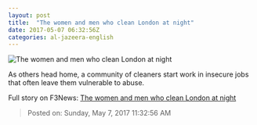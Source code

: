 ```yaml
---
layout: post
title:  "The women and men who clean London at night"
date: 2017-05-07 06:32:56Z
categories: al-jazeera-english
---
```


![The women and men who clean London at night](http://www.aljazeera.com/mritems/Images/2017/4/27/67f05e91872143218ee919f8039b66c2_18.jpg)

As others head home, a community of cleaners start work in insecure jobs that often leave them vulnerable to abuse.


Full story on F3News: [The women and men who clean London at night](http://www.f3nws.com/n/pnRU2E)

> Posted on: Sunday, May 7, 2017 11:32:56 AM
